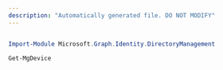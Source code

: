 ```yaml
---
description: "Automatically generated file. DO NOT MODIFY"
---
```


```powershell

Import-Module Microsoft.Graph.Identity.DirectoryManagement

Get-MgDevice

```